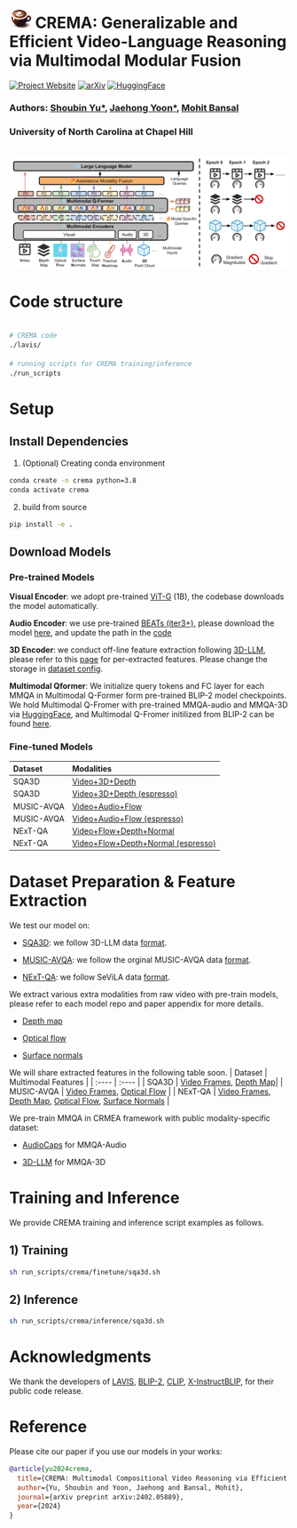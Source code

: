 # <img src="assets/crema.png" alt="Image description" class="title-icon" style="width: 40px; height: auto;"> CREMA: Generalizable and Efficient Video-Language Reasoning via Multimodal Modular Fusion

[![Project Website](https://img.shields.io/badge/Project-Website-blue)](https://crema-videollm.github.io/)  [![arXiv](https://img.shields.io/badge/arXiv-2402.05889-b31b1b.svg)](https://arxiv.org/abs/2402.05889)   [![HuggingFace](https://img.shields.io/badge/🤗-HuggingFace%20-cyan.svg)](https://huggingface.co/Shoubin/CREMA/tree/main)

### Authors: [Shoubin Yu*](https://yui010206.github.io/), [Jaehong Yoon*](https://jaehong31.github.io/), [Mohit Bansal](https://www.cs.unc.edu/~mbansal/)
### University of North Carolina at Chapel Hill

<div align=center> 
<!-- <img src="./assets/teaser.png" alt="teaser image" width="450"/> -->
</div>
<br>
<img src="./assets/crema_method.png" alt="teaser image" width="1000"/>


# Code structure
```bash

# CREMA code
./lavis/

# running scripts for CREMA training/inference
./run_scripts

```

# Setup

## Install Dependencies

1. (Optional) Creating conda environment

```bash
conda create -n crema python=3.8
conda activate crema
```

2. build from source

```bash
pip install -e .
```


## Download Models

### Pre-trained Models

**Visual Encoder**: we adopt pre-trained [ViT-G](https://arxiv.org/abs/2303.15389) (1B), the codebase downloads the model automatically.

**Audio Encoder**: we use pre-trained [BEATs (iter3+)](https://arxiv.org/abs/2212.09058), please download the model [here](https://valle.blob.core.windows.net/share/BEATs/BEATs_iter3_plus_AS2M.pt?sv=2020-08-04&st=2023-03-01T07%3A51%3A05Z&se=2033-03-02T07%3A51%3A00Z&sr=c&sp=rl&sig=QJXmSJG9DbMKf48UDIU1MfzIro8HQOf3sqlNXiflY1I%3D), and update the path in the [code](https://github.com/Yui010206/CREMA/blob/main/lavis/models/beats_encoder.py#L18)

**3D Encoder**: we conduct off-line feature extraction following [3D-LLM](https://arxiv.org/abs/2307.12981), please refer to this [page](https://drive.google.com/drive/folders/1CsEt48jj5uCyelGcXXJBkGH86QYeCE8D) for per-extracted features. Please change the storage in [dataset config](https://github.com/Yui010206/CREMA/blob/main/lavis/configs/datasets/sqa3d/defaults.yaml#L66).  

**Multimodal Qformer**: We initialize query tokens and FC layer for each MMQA in Multimodal Q-Former form pre-trained BLIP-2 model checkpoints.
We hold Multimodal Q-Fromer with pre-trained MMQA-audio and MMQA-3D via [HuggingFace](https://huggingface.co/Shoubin/CREMA/resolve/main/crema_pretrained.pth),
and Multimodal Q-Fromer initilized from BLIP-2 can be found [here](https://huggingface.co/Shoubin/CREMA/resolve/main/crema_initial.pth).

### Fine-tuned Models

| Dataset | Modalities |
| :---    |    :----  | 
| SQA3D | [Video+3D+Depth](https://huggingface.co/Shoubin/CREMA/resolve/main/sqa3d_vpd.pth) |
| SQA3D | [Video+3D+Depth (espresso)](https://huggingface.co/Shoubin/CREMA/resolve/main/sqa3d_vpd_espresso.pth) |
| MUSIC-AVQA | [Video+Audio+Flow](https://huggingface.co/Shoubin/CREMA/resolve/main/avqa_vaf.pth) |
| MUSIC-AVQA | [Video+Audio+Flow (espresso)](https://huggingface.co/Shoubin/CREMA/resolve/main/avqa_vaf_espresso.pth) |
| NExT-QA | [Video+Flow+Depth+Normal](https://huggingface.co/Shoubin/CREMA/resolve/main/nextqa_vfdn.pth) |
| NExT-QA | [Video+Flow+Depth+Normal (espresso)](https://huggingface.co/Shoubin/CREMA/resolve/main/nextqa_vfdn_espresso.pth) |


# Dataset Preparation & Feature Extraction
We test our model on:

+ [SQA3D](https://github.com/SilongYong/SQA3D): we follow 3D-LLM data [format](https://drive.google.com/drive/folders/14_-cWOMW-Hp6T5_c6YMjwDzQOgfiO2p9).

+ [MUSIC-AVQA](https://github.com/GeWu-Lab/MUSIC-AVQA): we follow the orginal MUSIC-AVQA data [format](https://github.com/GeWu-Lab/MUSIC-AVQA/tree/main/data/json_update).

+ [NExT-QA](https://github.com/doc-doc/NExT-QA): we follow SeViLA data [format](https://github.com/Yui010206/SeViLA/tree/main/sevila_data).

We extract various extra modalities from raw video with pre-train models, please refer to each model repo and paper appendix for more details.

+ [Depth map](https://github.com/isl-org/ZoeDepth)

+ [Optical flow](https://github.com/autonomousvision/unimatch)

+ [Surface normals](https://github.com/baegwangbin/surface_normal_uncertainty)

We will share extracted features in the following table soon. 
| Dataset | Multimodal Features |
| :----    |    :----  | 
| SQA3D | [Video Frames](), [Depth Map]()|
| MUSIC-AVQA | [Video Frames](), [Optical Flow]() |
| NExT-QA | [Video Frames](), [Depth Map](), [Optical Flow](), [Surface Normals]() |


We pre-train MMQA in CRMEA framework with public modality-specific dataset:
  
+ [AudioCaps](https://audiocaps.github.io/) for MMQA-Audio

+ [3D-LLM](https://github.com/UMass-Foundation-Model/3D-LLM) for MMQA-3D


# Training and Inference
We provide CREMA training and inference script examples as follows.

## 1) Training

```bash
sh run_scripts/crema/finetune/sqa3d.sh
```

## 2) Inference

```bash
sh run_scripts/crema/inference/sqa3d.sh
```


# Acknowledgments
We thank the developers of [LAVIS](https://github.com/salesforce/LAVIS), [BLIP-2](https://github.com/salesforce/LAVIS/tree/main/projects/blip2), [CLIP](https://github.com/openai/CLIP), [X-InstructBLIP](https://github.com/salesforce/LAVIS/tree/main/projects/xinstructblip), for their public code release.


# Reference
Please cite our paper if you use our models in your works:

```bibtex
@article{yu2024crema,
  title={CREMA: Multimodal Compositional Video Reasoning via Efficient Modular Adaptation and Fusion},
  author={Yu, Shoubin and Yoon, Jaehong and Bansal, Mohit},
  journal={arXiv preprint arXiv:2402.05889},
  year={2024}
}